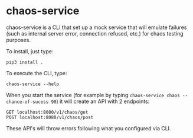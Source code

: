 # chaos-service
chaos-service is a CLI that set up a mock service that will emulate failures (such as internal server error, connection refused, etc.) for chaos testing purposes.

To install, just type:
    
    pip3 install .

To execute the CLI, type:

    chaos-service --help

When you start the service (for example by typing `chaos-service chaos --chance-of-sucess 90`) it will create an API with 2 endpoints:

```
GET localhost:8080/v1/chaos/get
POST localhost:8080/v1/chaos/post
```

These API's will throw errors following what you configured via CLI.